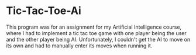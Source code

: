 # Tic-Tac-Toe-Ai
This program was for an assignment for my Artificial Intelligence course, where I had to implement a tic tac toe game with one player being the user and the other player being AI. Unfortunately, I couldn't get the AI to move on its own and had to manually enter its moves when running it.
